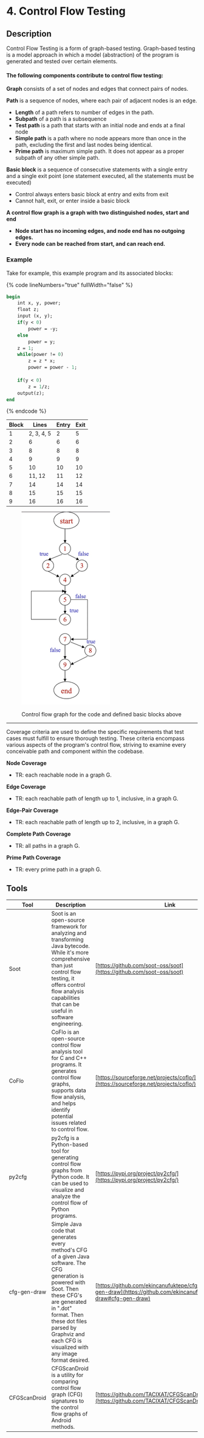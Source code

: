 # 4. Control Flow Testing

## Description

Control Flow Testing is a form of graph-based testing. Graph-based testing is a model approach in which a model (abstraction) of the program is generated and tested over certain elements.&#x20;

#### The following components contribute to control flow testing:

**Graph** consists of a set of nodes and edges that connect pairs of nodes.

**Path** is a sequence of nodes, where each pair of adjacent nodes is an edge.

* **Length** of a path refers to number of edges in the path.
* **Subpath** of a path is a subsequence
* **Test path** is a path that starts with an initial node and ends at a final node
* **Simple path** is a path where no node appears more than once in the path, excluding the first and last nodes being identical.
* **Prime path** is maximum simple path. It does not appear as a proper subpath of any other simple path.

**Basic block** is a sequence of consecutive statements with a single entry and a single exit point (one statement executed, all the statements must be executed)

* Control always enters basic block at entry and exits from exit
* Cannot halt, exit, or enter inside a basic block

**A control flow graph is a graph with two distinguished nodes, start and end**

* **Node start has no incoming edges, and node end has no outgoing edges.**
* **Every node can be reached from start, and can reach end.**

### Example

Take for example, this example program and its associated blocks:   &#x20;

{% code lineNumbers="true" fullWidth="false" %}
```pascal
begin
    int x, y, power;
    float z;
    input (x, y);
    if(y < 0)
        power = -y;
    else
        power = y;
    z = 1;
    while(power != 0) 
        z = z * x;
        power = power - 1;
        
    if(y < 0)
        z = 1/z;
    output(z);
end
```
{% endcode %}

<table data-full-width="true"><thead><tr><th>Block</th><th>Lines</th><th>Entry</th><th>Exit</th></tr></thead><tbody><tr><td>1</td><td>2, 3, 4, 5</td><td>2</td><td>5</td></tr><tr><td>2</td><td>6</td><td>6</td><td>6</td></tr><tr><td>3</td><td>8</td><td>8</td><td>8</td></tr><tr><td>4</td><td>9</td><td>9</td><td>9</td></tr><tr><td>5</td><td>10</td><td>10</td><td>10</td></tr><tr><td>6</td><td>11, 12</td><td>11</td><td>12</td></tr><tr><td>7</td><td>14</td><td>14</td><td>14</td></tr><tr><td>8</td><td>15</td><td>15</td><td>15</td></tr><tr><td>9</td><td>16</td><td>16</td><td>16</td></tr></tbody></table>

<figure><img src="../../.gitbook/assets/image (1) (1) (1) (1) (1) (1).png" alt="" width="233"><figcaption><p>Control flow graph for the code and defined basic blocks above</p></figcaption></figure>

***

Coverage criteria are used to define the specific requirements that test cases must fulfill to ensure thorough testing. These criteria encompass various aspects of the program's control flow, striving to examine every conceivable path and component within the codebase.

**Node Coverage**

* TR: each reachable node in a graph G.

**Edge Coverage**

* TR: each reachable path of length up to 1, inclusive, in a graph G.

**Edge-Pair Coverage**

* TR: each reachable path of length up to 2, inclusive, in a graph G.

**Complete Path Coverage**

* TR: all paths in a graph G.

**Prime Path Coverage**

* TR: every prime path in a graph G.

## Tools



| Tool         | Description                                                                                                                                                                                                                                                              | Link                                                                                                                         |
| ------------ | ------------------------------------------------------------------------------------------------------------------------------------------------------------------------------------------------------------------------------------------------------------------------ | ---------------------------------------------------------------------------------------------------------------------------- |
| Soot         | Soot is an open-source framework for analyzing and transforming Java bytecode. While it's more comprehensive than just control flow testing, it offers control flow analysis capabilities that can be useful in software engineering.                                    | [https://github.com/soot-oss/soot](https://github.com/soot-oss/soot)                                                         |
| CoFlo        | CoFlo is an open-source control flow analysis tool for C and C++ programs. It generates control flow graphs, supports data flow analysis, and helps identify potential issues related to control flow.                                                                   | [https://sourceforge.net/projects/coflo/](https://sourceforge.net/projects/coflo/)                                           |
| py2cfg       | py2cfg is a Python-based tool for generating control flow graphs from Python code. It can be used to visualize and analyze the control flow of Python programs.                                                                                                          | [https://pypi.org/project/py2cfg/](https://pypi.org/project/py2cfg/)                                                         |
| cfg-gen-draw | Simple Java code that generates every method's CFG of a given Java software. The CFG generation is powered with Soot. Then these CFG's are generated in ".dot" format. Then these dot files parsed by Graphviz and each CFG is visualized with any image format desired. | [https://github.com/ekincanufuktepe/cfg-gen-draw#cfg-gen-draw](https://github.com/ekincanufuktepe/cfg-gen-draw#cfg-gen-draw) |
| CFGScanDroid | CFGScanDroid is a utility for comparing control flow graph (CFG) signatures to the control flow graphs of Android methods.                                                                                                                                               | [https://github.com/TACIXAT/CFGScanDroid#cfgscandroid](https://github.com/TACIXAT/CFGScanDroid#cfgscandroid)                 |

